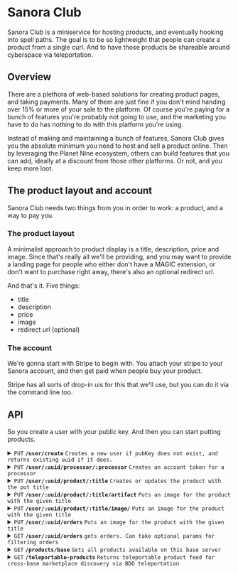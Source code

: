 # Sanora Club

Sanora Club is a miniservice for hosting products, and eventually hooking into spell paths.
The goal is to be so lightweight that people can create a product from a single curl.
And to have those products be shareable around cyberspace via teleportation.

## Overview

There are a plethora of web-based solutions for creating product pages, and taking payments.
Many of them are just fine if you don't mind handing over 15% or more of your sale to the platform. 
Of course you're paying for a bunch of features you're probably not going to use, and the marketing you have to do has nothing to do with this platform you're using.

Instead of making and maintaining a bunch of features, Sanora Club gives you the absolute minimum you need to host and sell a product online.
Then by leveraging the Planet Nine ecosystem, others can build features that you can add, ideally at a discount from those other platforms.
Or not, and you keep more loot. 

## The product layout and account

Sanora Club needs two things from you in order to work: a product, and a way to pay you.

### The product layout

A minimalist approach to product display is a title, description, price and image. 
Since that's really all we'll be providing, and you may want to provide a landing page for people who either don't have a MAGIC extension, or don't want to purchase right away, there's also an optional redirect url.

And that's it.
Five things:

* title
* description
* price 
* image
* redirect url (optional)

### The account

We're gonna start with Stripe to begin with. 
You attach your stripe to your Sanora account, and then get paid when people buy your product. 

Stripe has all sorts of drop-in uis for this that we'll use, but you can do it via the command line too.

## API

So you create a user with your public key. 
And then you can start putting products.

<details>
 <summary><code>PUT</code> <code><b>/user/create</b></code> <code>Creates a new user if pubKey does not exist, and returns existing uuid if it does.</code></summary>

##### Parameters

> | name         |  required     | data type               | description                                                           |
> |--------------|-----------|-------------------------|-----------------------------------------------------------------------|
> | pubKey       |  true     | string (hex)            | the publicKey of the user's keypair  |
> | timestamp    |  true     | string                  | in a production system timestamps narrow window for replay attacks  |
> | signature    |  true     | string (signature)      | the signature from sessionless for the message  |


##### Responses

> | http code     | content-type                      | response                                                            |
> |---------------|-----------------------------------|---------------------------------------------------------------------|
> | `200`         | `application/json`                | `USER`   |
> | `400`         | `application/json`                | `{"code":"400","message":"Bad Request"}`                            |

##### Example cURL

> ```javascript
>  curl -X PUT -H "Content-Type: application/json" -d '{"pubKey": "key", "timestamp": "now", "signature": "sig"}' https://<placeholderURL>/user/create
> ```

</details>

<details>
 <summary><code>PUT</code> <code><b>/user/:uuid/processor/:processor</b></code> <code>Creates an account token for a processor</code></summary>

##### Parameters

> | name         |  required     | data type               | description                                                           |
> |--------------|-----------|-------------------------|-----------------------------------------------------------------------|
> | name         |  true     | string                  | the user's name  |
> | email        |  true     | string                  | the user's email  |
> | timestamp    |  true     | string                  | in a production system timestamps narrow window for replay attacks  |
> | signature    |  true     | string (signature)      | the signature from sessionless for the message  |


##### Responses

> | http code     | content-type                      | response                                                            |
> |---------------|-----------------------------------|---------------------------------------------------------------------|
> | `200`         | `application/json`                | `USER`   |
> | `400`         | `application/json`                | `{"code":"400","message":"Bad Request"}`                            |

##### Example cURL

> ```javascript
>  curl -X PUT -H "Content-Type: application/json" -d '{"name": "name", "email": "email@email.com", "timestamp": "now", "signature": "sig"}' https://<placeholderURL>/user/<uuid>/processor/<processor>
> ```

</details>

<details>
 <summary><code>PUT</code> <code><b>/user/:uuid/product/:title</b></code> <code>Creates or updates the product with the put title</code></summary>

##### Parameters

> | name         |  required     | data type               | description                                                           |
> |--------------|-----------|-------------------------|-----------------------------------------------------------------------|
> | title        |  true     | string                  | the title of the product  |
> | description  |  true     | string                  | the description of the product  |
> | price        |  true     | string                  | the price of the product  |
> | redirectURL  |  false    | string                  | an optional redirect url  |
> | timestamp    |  true     | string                  | in a production system timestamps narrow window for replay attacks  |
> | signature    |  true     | string (signature)      | the signature from sessionless for the message  |


##### Responses

> | http code     | content-type                      | response                                                            |
> |---------------|-----------------------------------|---------------------------------------------------------------------|
> | `200`         | `application/json`                | `USER`   |
> | `400`         | `application/json`                | `{"code":"400","message":"Bad Request"}`                            |

##### Example cURL

> ```javascript
>  curl -X PUT -H "Content-Type: application/json" -d '{"pubKey": "key", "timestamp": "now", "signature": "sig"}' https://<placeholderURL>/user/create
> ```

</details>

<details>
 <summary><code>PUT</code> <code><b>/user/:uuid/product/:title/artifact</b></code> <code>Puts an image for the product with the given title</code></summary>

##### Headers

> | name         |  required     | data type               | description                                                           |
> |--------------|-----------|-------------------------|-----------------------------------------------------------------------|
> | x-pn-artifact-type        |  true     | epub/pdf/md/etc | artifact type   |
> | x-pn-timestamp    |  true     | string                  | in a production system timestamps narrow window for replay attacks  |
> | x-pn-signature    |  true     | string (signature)      | the signature from sessionless for the message  |

##### Parameters

> | name         |  required     | data type               | description                                                           |
> |--------------|-----------|-------------------------|-----------------------------------------------------------------------|
> | artifact     |  true     | artifact type           | the artifact to upload   |


##### Responses

> | http code     | content-type                      | response                                                            |
> |---------------|-----------------------------------|---------------------------------------------------------------------|
> | `200`         | `application/json`                | `USER`   |
> | `400`         | `application/json`                | `{"code":"400","message":"Bad Request"}`                            |

##### Example cURL

TODO

</details>

<details>
 <summary><code>PUT</code> <code><b>/user/:uuid/product/:title/image/</b></code> <code>Puts an image for the product with the given title</code></summary>

##### Headers

> | name         |  required     | data type               | description                                                           |
> |--------------|-----------|-------------------------|-----------------------------------------------------------------------|
> | x-pn-timestamp    |  true     | string                  | in a production system timestamps narrow window for replay attacks  |
> | x-pn-signature    |  true     | string (signature)      | the signature from sessionless for the message  |

##### Parameters

> | name         |  required     | data type               | description                                                           |
> |--------------|-----------|-------------------------|-----------------------------------------------------------------------|
> | image        |  true     | jpg/png                 | the image for the product   |
> | timestamp    |  true     | string                  | in a production system timestamps narrow window for replay attacks  |
> | signature    |  true     | string (signature)      | the signature from sessionless for the message  |


##### Responses

> | http code     | content-type                      | response                                                            |
> |---------------|-----------------------------------|---------------------------------------------------------------------|
> | `200`         | `application/json`                | `USER`   |
> | `400`         | `application/json`                | `{"code":"400","message":"Bad Request"}`                            |

##### Example cURL

TODO

</details>

<details>
 <summary><code>PUT</code> <code><b>/user/:uuid/orders</b></code> <code>Puts an image for the product with the given title</code></summary>

##### Parameters

> | name         |  required     | data type               | description                                                           |
> |--------------|-----------|-------------------------|-----------------------------------------------------------------------|
> | timestamp    |  true     | string                  | in a production system timestamps narrow window for replay attacks  |
> | order        |  true     | string                  | the order object to store. Can contain any data you'd like
> | signature    |  true     | string (signature)      | the signature from sessionless for the message  |


##### Responses

> | http code     | content-type                      | response                                                            |
> |---------------|-----------------------------------|---------------------------------------------------------------------|
> | `200`         | `application/json`                | `USER`   |
> | `400`         | `application/json`                | `{"code":"400","message":"Bad Request"}`                            |

##### Example cURL

TODO

</details>

<details>
 <summary><code>GET</code> <code><b>/user/:uuid/orders</b></code> <code>gets orders. Can take optional params for filtering orders</code></summary>

##### Parameters

> | name         |  required     | data type               | description                                                           |
> |--------------|-----------|-------------------------|-----------------------------------------------------------------------|
> | timestamp    |  true     | string                  | in a production system timestamps narrow window for replay attacks  |
> | pubKey       |  false    | string                  | get orders for a specific pubKey
> | product      |  false    | string                  | get orders of a specific product
> | signature    |  true     | string (signature)      | the signature from sessionless for the message  |


##### Responses

> | http code     | content-type                      | response                                                            |
> |---------------|-----------------------------------|---------------------------------------------------------------------|
> | `200`         | `application/json`                | `USER`   |
> | `400`         | `application/json`                | `{"code":"400","message":"Bad Request"}`                            |

##### Example cURL

TODO

</details>

<details>
 <summary><code>GET</code> <code><b>/products/base</b></code> <code>Gets all products available on this base server</code></summary>

##### Parameters

None required - this is a public endpoint that returns all products on the base.

##### Responses

> | http code     | content-type                      | response                                                            |
> |---------------|-----------------------------------|---------------------------------------------------------------------|
> | `200`         | `application/json`                | `Array of product objects`   |
> | `404`         | `application/json`                | `{"error":"not found"}`                            |

##### Example cURL

> ```bash
>  curl -X GET https://dev.sanora.allyabase.com/products/base
> ```

##### Response Format

Returns an array of all product objects from all users on this base:

> ```json
> [
>   {
>     "title": "My Product",
>     "description": "Product description", 
>     "price": 1000,
>     "uuid": "user-uuid-here",
>     "productId": "product-id-here",
>     "timestamp": "2025-01-01T00:00:00Z"
>   }
> ]
> ```

</details>

<details>
 <summary><code>GET</code> <code><b>/teleportable-products</b></code> <code>Returns teleportable product feed for cross-base marketplace discovery via BDO teleportation</code></summary>

##### Parameters

None required - this endpoint dynamically generates teleportable content with all products from the base.

##### Responses

> | http code     | content-type                      | response                                                            |
> |---------------|-----------------------------------|---------------------------------------------------------------------|
> | `200`         | `text/html`                       | HTML page with embedded teleportable product feed   |
> | `500`         | `text/plain`                      | `Error generating product feed`                            |

##### Example URLs

> ```bash
> # Get teleportable products
> https://dev.sanora.allyabase.com/teleportable-products
> ```

##### Teleportation Protocol Implementation

This endpoint generates a complete teleportable product feed that works with the Planet Nine teleportation system through BDO. The response includes:

1. **Teleport Tag with Signature**: A cryptographically signed `<teleport>` tag containing feed metadata
2. **Teleportal Elements**: Individual `<teleportal>` elements for each product with structured data
3. **Visual HTML Display**: Inline-styled product cards for direct viewing
4. **No JavaScript**: Pure HTML with inline CSS to ensure compatibility with teleportation

##### How Teleportation Works

The complete teleportation workflow involves three services working together:

1. **Sanora (Content Provider)**:
   - Generates teleportable HTML with signed `<teleport>` tags
   - Uses sessionless authentication to sign content with its base public key
   - Embeds products as `<teleportal>` elements with structured data
   - Stores the base public key (`basePubKey`) in user objects for client verification

2. **BDO (Teleportation Service)**:
   - Validates teleport signatures using the provided public key
   - Fetches content from remote URLs (supports `allyabase://` protocol for container networking)
   - Returns validated content with `valid: true` flag when signatures match
   - Handles cross-container communication in Docker environments

3. **Client Applications (e.g., Ninefy)**:
   - Request teleportation through BDO using the base's public key
   - Parse returned HTML to extract `<teleportal>` elements
   - Convert teleportal data into product objects for display
   - Show teleported content in dedicated UI sections

##### Teleport Tag Structure

```html
<teleport id="planet-nine-products" 
          type="feed" 
          category="marketplace" 
          signature="[sessionless_signature]" 
          message="[timestamp]:planet-nine-marketplace-products:teleport" 
          pubKey="[base_public_key]">
    <feed-meta>
        <title>Planet Nine Marketplace</title>
        <description>Discover unique products from the Planet Nine ecosystem</description>
        <last-updated>[ISO_timestamp]</last-updated>
        <source-url>[base_url]/teleportable-products</source-url>
    </feed-meta>
    
    <teleportal id="[product_id]" category="[category]" price="[cents]" currency="USD">
        <title>[Product Title]</title>
        <description>[Product Description]</description>
        <url>[product_url]</url>
        <image>[image_url]</image>
        <tags>[comma,separated,tags]</tags>
        <in-stock>true</in-stock>
        <rating>[0-5]</rating>
    </teleportal>
    <!-- More teleportal elements... -->
</teleport>
```

##### Container Networking with allyabase:// Protocol

For Docker container environments, the teleportation system supports the `allyabase://` protocol to handle container-to-container communication:

- **Client sends**: `allyabase://sanora/teleportable-products?pubKey=[key]`
- **BDO translates**: `allyabase://sanora` → `http://127.0.0.1:7243` (internal container port)
- **Enables**: Seamless teleportation across containerized services

##### Security & Authentication

- **Sessionless Signatures**: All teleport tags are signed using secp256k1 cryptographic keys
- **Public Key Verification**: BDO verifies signatures match the provided public key
- **Timestamp Protection**: Messages include timestamps to prevent replay attacks
- **Base Identity**: Each Sanora instance has a unique `basePubKey` for identification

##### Integration Example

```javascript
// Client-side teleportation request (from Ninefy)
const teleportUrl = `allyabase://sanora/teleportable-products?pubKey=${basePubKey}`;
const teleportedData = await bdoClient.teleport(uuid, hash, teleportUrl);

if (teleportedData.valid) {
  // Parse HTML and extract products
  const parser = new DOMParser();
  const doc = parser.parseFromString(teleportedData.html, 'text/html');
  const teleportals = doc.querySelectorAll('teleportal');
  
  // Convert to product objects
  const products = Array.from(teleportals).map(portal => ({
    id: portal.getAttribute('id'),
    title: portal.querySelector('title')?.textContent,
    price: parseInt(portal.getAttribute('price')),
    // ... more fields
  }));
}
```

##### Features

- **Dynamic Content Generation**: Products fetched from database and embedded in real-time
- **JavaScript-free Teleport Tags**: All styling uses inline CSS for maximum compatibility
- **Cross-Base Discovery**: Enables marketplace aggregation across Planet Nine network
- **Graceful Degradation**: Works even when some products lack complete data
- **Visual + Data**: Provides both human-readable display and machine-parseable data

</details>
